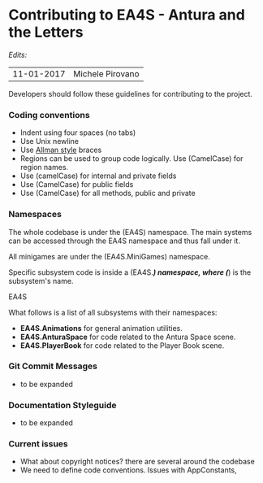 Contributing to EA4S - Antura and the Letters
=================

*Edits:*

<table>
  <tr>
    <td>11-01-2017</td>
    <td>Michele Pirovano</td>
  </tr>
</table>

Developers should follow these guidelines for contributing to the project.

### Coding conventions

  * Indent using four spaces (no tabs)
  * Use Unix newline
  * Use [Allman style](http://en.wikipedia.org/wiki/Indent_style#Allman_style) braces
  * Regions can be used to group code logically. Use (CamelCase) for region names.
  * Use (camelCase) for internal and private fields
  * Use (CamelCase) for public fields
  * Use (CamelCase) for all methods, public and private
  
### Namespaces

The whole codebase is under the (EA4S) namespace.
The main systems can be accessed through the EA4S namespace and thus fall under it.

All minigames are under the (EA4S.MiniGames) namespace.

Specific subsystem code is inside a (EA4S.***) namespace, where (***) is the subsystem's name.

  EA4S
  
What follows is a list of all subsystems with their namespaces:

 * **EA4S.Animations** for general animation utilities.
 * **EA4S.AnturaSpace** for code related to the Antura Space scene.
 * **EA4S.PlayerBook** for code related to the Player Book scene.
  

### Git Commit Messages

  * to be expanded

### Documentation Styleguide

  * to be expanded

 
### Current issues
 
  * What about copyright notices? there are several around the codebase
  * We need to define code conventions. Issues with AppConstants, 
  